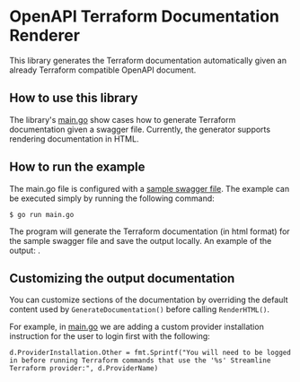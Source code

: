 # OpenAPI Terraform Documentation Renderer

This library generates the Terraform documentation automatically given an already Terraform compatible OpenAPI document. 

## How to use this library

The library's [main.go](https://github.com/dikhan/terraform-provider-openapi/utils/terraform_doc_generator/main.go) show cases how to generate Terraform documentation given a swagger file. Currently, the generator supports rendering documentation in HTML.

## How to run the example

The main.go file is configured with a [sample swagger file]("https://raw.githubusercontent.com/dikhan/terraform-provider-openapi/master/examples/swaggercodegen/api/resources/swagger.yaml"). The example can be executed simply by running the following command:

````
$ go run main.go
````

The program will generate the Terraform documentation (in html format) for the sample swagger file and save the output locally. An example of the output: []().

## Customizing the output documentation
You can customize sections of the documentation by overriding the default content used by `GenerateDocumentation()` before calling `RenderHTML()`.

For example, in [main.go](https://github.com/dikhan/terraform-provider-openapi/utils/terraform_doc_generator/main.go) we are adding a custom provider installation instruction for the user to login first with the following:
```
d.ProviderInstallation.Other = fmt.Sprintf("You will need to be logged in before running Terraform commands that use the '%s' Streamline Terraform provider:", d.ProviderName)
```
